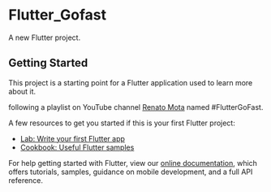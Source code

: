 
# Flutter_Gofast

A new Flutter project.

## Getting Started

This project is a starting point for a Flutter application used to learn more about it.

following a playlist on YouTube channel [Renato Mota](https://www.youtube.com/channel/UCd-vLa_qcKve3CsDFlYiygA) named #FlutterGoFast.

A few resources to get you started if this is your first Flutter project:

- [Lab: Write your first Flutter app](https://flutter.dev/docs/get-started/codelab)
- [Cookbook: Useful Flutter samples](https://flutter.dev/docs/cookbook)

For help getting started with Flutter, view our
[online documentation](https://flutter.dev/docs), which offers tutorials,
samples, guidance on mobile development, and a full API reference.
